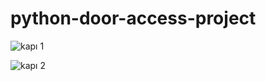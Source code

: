 # python-door-access-project

![kapı 1](https://user-images.githubusercontent.com/70021191/160420720-e7fc6122-20cb-43ce-8bb8-3da18d994a43.jpg)

![kapı 2](https://user-images.githubusercontent.com/70021191/160420742-9055e44e-dca5-4d03-8967-d7dc4de5006f.jpg)
